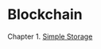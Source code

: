 # Blockchain
Chapter 1. <a href="https://github.com/RishavMishraRM/Blockchain/tree/main/Simple_Storage">Simple Storage</a>
